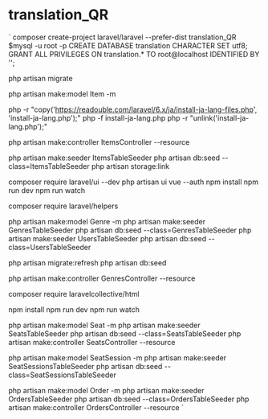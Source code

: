 # translation_QR

`
composer create-project laravel/laravel --prefer-dist translation_QR
$mysql -u root -p
CREATE DATABASE translation CHARACTER SET utf8;
GRANT ALL PRIVILEGES ON translation.* TO root@localhost IDENTIFIED BY '';

php artisan migrate


php artisan make:model Item -m

php -r "copy('https://readouble.com/laravel/6.x/ja/install-ja-lang-files.php', 'install-ja-lang.php');"
php -f install-ja-lang.php
php -r "unlink('install-ja-lang.php');"


php artisan make:controller ItemsController --resource

php artisan make:seeder ItemsTableSeeder
php artisan db:seed --class=ItemsTableSeeder
php artisan storage:link


composer require laravel/ui --dev
php artisan ui vue --auth
npm install
npm run dev
npm run watch


composer require laravel/helpers


php artisan make:model Genre -m
php artisan make:seeder GenresTableSeeder
php artisan db:seed --class=GenresTableSeeder
php artisan make:seeder UsersTableSeeder
php artisan db:seed --class=UsersTableSeeder

php artisan migrate:refresh
php artisan db:seed


php artisan make:controller GenresController --resource


composer require laravelcollective/html

npm install
npm run dev
npm run watch





php artisan make:model Seat -m
php artisan make:seeder SeatsTableSeeder
php artisan db:seed --class=SeatsTableSeeder
php artisan make:controller SeatsController --resource

php artisan make:model SeatSession -m
php artisan make:seeder SeatSessionsTableSeeder
php artisan db:seed --class=SeatSessionsTableSeeder


php artisan make:model Order -m
php artisan make:seeder OrdersTableSeeder
php artisan db:seed --class=OrdersTableSeeder
php artisan make:controller OrdersController --resource
`